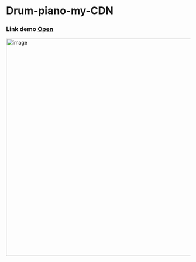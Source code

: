 # Drum-piano-my-CDN
### Link demo <a href="https://riswan-nopiyar.github.io/Piano-virtual-my-CDN/">Open</a>

<img width="1365" height="593" alt="image" src="https://github.com/user-attachments/assets/e9bc0da5-fc6c-4194-94aa-f17e6c31c58f" />
